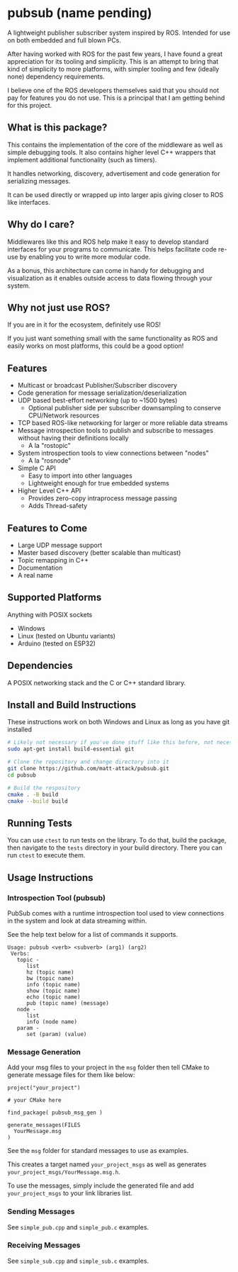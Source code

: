 # pubsub (name pending)
A lightweight publisher subscriber system inspired by ROS. Intended for use on both embedded and full blown PCs.

After having worked with ROS for the past few years, I have found a great appreciation for its tooling and simplicity. 
This is an attempt to bring that kind of simplicity to more platforms, with simpler tooling and few (ideally none) dependency requirements.

I believe one of the ROS developers themselves said that you should not pay for features you do not use. 
This is a principal that I am getting behind for this project.

## What is this package?

This contains the implementation of the core of the middleware as well as simple debugging tools. It also contains higher level C++ wrappers that implement additional functionality (such as timers).

It handles networking, discovery, advertisement and code generation for serializing messages.

It can be used directly or wrapped up into larger apis giving closer to ROS like interfaces.

## Why do I care?

Middlewares like this and ROS help make it easy to develop standard interfaces for your programs to communicate. 
This helps facilitate code re-use by enabling you to write more modular code. 

As a bonus, this architecture can come in handy for debugging and visualization as it enables outside access to data flowing through your system.

## Why not just use ROS?

If you are in it for the ecosystem, definitely use ROS!

If you just want something small with the same functionality as ROS and easily works on most platforms, this could be a good option!

## Features

* Multicast or broadcast Publisher/Subscriber discovery
* Code generation for message serialization/deserialization
* UDP based best-effort networking (up to ~1500 bytes)
  * Optional publisher side per subscriber downsampling to conserve CPU/Network resources
* TCP based ROS-like networking for larger or more reliable data streams
* Message introspection tools to publish and subscribe to messages without having their definitions locally
  * A la "rostopic"
* System introspection tools to view connections between "nodes"
  * A la "rosnode"
* Simple C API
  * Easy to import into other languages
  * Lightweight enough for true embedded systems
* Higher Level C++ API
  * Provides zero-copy intraprocess message passing
  * Adds Thread-safety

## Features to Come

* Large UDP message support
* Master based discovery (better scalable than multicast)
* Topic remapping in C++
* Documentation
* A real name

## Supported Platforms

Anything with POSIX sockets
- Windows
- Linux (tested on Ubuntu variants)
- Arduino (tested on ESP32)

## Dependencies

A POSIX networking stack and the C or C++ standard library.

## Install and Build Instructions

These instructions work on both Windows and Linux as long as you have git installed

```bash
# Likely not necessary if you've done stuff like this before, not necessary (or possible) on Windows
sudo apt-get install build-essential git

# Clone the repository and change directory into it
git clone https://github.com/matt-attack/pubsub.git
cd pubsub

# Build the respository
cmake . -B build
cmake --build build
```

## Running Tests

You can use `ctest` to run tests on the library. To do that, build the package, then navigate to the `tests` directory in your build directory. There you can run `ctest` to execute them.

## Usage Instructions

### Introspection Tool (pubsub)

PubSub comes with a runtime introspection tool used to view connections in the system and look at data streaming within.

See the help text below for a list of commands it supports.

```
Usage: pubsub <verb> <subverb> (arg1) (arg2)
 Verbs:
   topic -
      list
      hz (topic name)
      bw (topic name)
      info (topic name)
      show (topic name)
      echo (topic name)
      pub (topic name) (message)
   node -
      list
      info (node name)
   param -
      set (param) (value)
```

### Message Generation

Add your msg files to your project in the `msg` folder then tell CMake to generate message files for them like below:

```
project("your_project")

# your CMake here

find_package( pubsub_msg_gen )

generate_messages(FILES 
  YourMessage.msg
)
```

See the `msg` folder for standard messages to use as examples.

This creates a target named `your_project_msgs` as well as generates `your_project_msgs/YourMessage.msg.h`.

To use the messages, simply include the generated file and add `your_project_msgs` to your link libraries list.


### Sending Messages

See `simple_pub.cpp` and `simple_pub.c` examples.

### Receiving Messages

See `simple_sub.cpp` and `simple_sub.c` examples.

